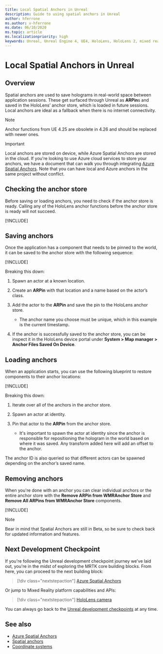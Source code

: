 ```yaml
---
title: Local Spatial Anchors in Unreal
description: Guide to using spatial anchors in Unreal
author: hferrone
ms.author: v-hferrone
ms.date: 06/10/2020
ms.topic: article
ms.localizationpriority: high
keywords: Unreal, Unreal Engine 4, UE4, HoloLens, HoloLens 2, mixed reality, development, features, documentation, guides, holograms, spatial anchors, mixed reality headset, windows mixed reality headset, virtual reality headset
---
```

# Local Spatial Anchors in Unreal

## Overview

Spatial anchors are used to save holograms in real-world space between application sessions. These get surfaced through Unreal as **ARPin**s and saved in the HoloLens’ anchor store, which is loaded in future sessions. Local anchors are ideal as a fallback when there is no internet connectivity.

> [!NOTE]
> Anchor functions from UE 4.25 are obsolete in 4.26 and should be replaced with newer ones. 

> [!IMPORTANT]
> Local anchors are stored on device, while Azure Spatial Anchors are stored in the cloud. If you're looking to use Azure cloud services to store your anchors, we have a document that can walk you through integrating [Azure Spatial Anchors](unreal-azure-spatial-anchors.md). Note that you can have local and Azure anchors in the same project without conflict.

## Checking the anchor store

Before saving or loading anchors, you need to check if the anchor store is ready.  Calling any of the HoloLens anchor functions before the anchor store is ready will not succeed.  

[!INCLUDE[](includes/tabs-sa-1.md)]

## Saving anchors

Once the application has a component that needs to be pinned to the world, it can be saved to the anchor store with the following sequence: 

[!INCLUDE[](includes/tabs-sa-2.md)]

Breaking this down:
1. Spawn an actor at a known location.
2. Create an **ARPin** with that location and a name based on the actor’s class. 
3. Add the actor to the **ARPin** and save the pin to the HoloLens anchor store.  
    * The anchor name you choose must be unique, which in this example is the current timestamp. 

4. If the anchor is successfully saved to the anchor store, you can be inspect it in the HoloLens device portal under **System > Map manager > Anchor Files Saved On Device**. 

## Loading anchors

When an application starts, you can use the following blueprint to restore components to their anchor locations:

[!INCLUDE[](includes/tabs-sa-3.md)]

Breaking this down:
1. Iterate over all of the anchors in the anchor store. 
2. Spawn an actor at identity.
3. Pin that actor to the **ARPin** from the anchor store.  

    * It's important to spawn the actor at identity since the anchor is responsible for repositioning the hologram in the world based on where it was saved. Any transform added here will add an offset to the anchor. 

The anchor ID is also queried so that different actors can be spawned depending on the anchor’s saved name. 

## Removing anchors 

When you're done with an anchor you can clear individual anchors or the entire anchor store with the **Remove ARPin from WMRAnchor Store** and **Remove All ARPins from WMRAnchor Store** components.

[!INCLUDE[](includes/tabs-sa-4.md)]

> [!NOTE]
> Bear in mind that Spatial Anchors are still in Beta, so be sure to check back for updated information and features.

## Next Development Checkpoint

If you're following the Unreal development checkpoint journey we've laid out, you're in the midst of exploring the MRTK core building blocks. From here, you can proceed to the next building block: 

> [!div class="nextstepaction"]
> [Azure Spatial Anchors](unreal-azure-spatial-anchors.md)

Or jump to Mixed Reality platform capabilities and APIs:

> [!div class="nextstepaction"]
> [HoloLens camera](unreal-hololens-camera.md)

You can always go back to the [Unreal development checkpoints](unreal-development-overview.md#2-core-building-blocks) at any time.

## See also
* [Azure Spatial Anchors](unreal-azure-spatial-anchors.md)
* [Spatial anchors](../../design/spatial-anchors.md)
* [Coordinate systems](../../design/coordinate-systems.md)
